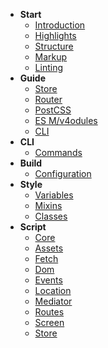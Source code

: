 - **Start**
    - [Introduction](/v4/start/introduction)
    - [Highlights](/v4/start/highlights)
    - [Structure](/v4/start/structure)
    - [Markup](/v4/start/markup)
    - [Linting](/v4/start/linting)
- **Guide**
    - [Store](/v4/guide/store)
    - [Router](/v4/guide/routes)
    - [PostCSS](/v4/guide/postcss)
    - [ES M/v4odules](/guide/esmodules)
    - [CLI](/v4/guide/cli)
- **CLI**
    - [Commands](/v4/cli/commands)
- **Build**
    - [Configuration](/v4/build/configuration)
- **Style**
    - [Variables](/v4/style/variables)
    - [Mixins](/v4/style/mixins)
    - [Classes](/v4/style/classes)
- **Script**
    - [Core](/v4/script/core)
    - [Assets](/v4/script/assets)
    - [Fetch](/v4/script/fetch)
    - [Dom](/v4/script/dom)
    - [Events](/v4/script/events)
    - [Location](/v4/script/location)
    - [Mediator](/v4/script/mediator)
    - [Routes](/v4/script/routes)
    - [Screen](/v4/script/screen)
    - [Store](/v4/script/store)
